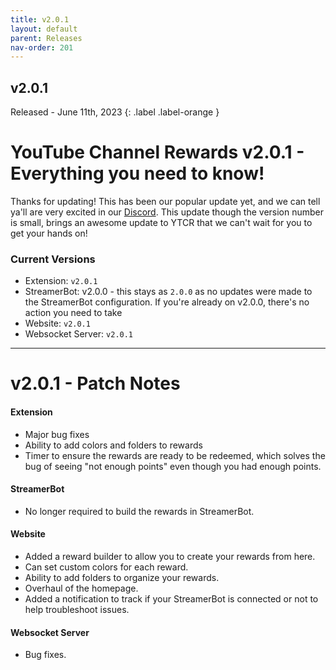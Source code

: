 ```yaml
---
title: v2.0.1
layout: default
parent: Releases
nav-order: 201
---
```


## v2.0.1
Released - June 11th, 2023
{: .label .label-orange }

# YouTube Channel Rewards v2.0.1 - Everything you need to know!

Thanks for updating! This has been our popular update yet, and we can tell ya'll are very excited in our [Discord](https://gezel.io/discord). This update though the version number is small, brings an awesome update to YTCR that we can't wait for you to get your hands on!

### Current Versions

- Extension: `v2.0.1`
- StreamerBot: v2.0.0 - this stays as `2.0.0` as no updates were made to the StreamerBot configuration. If you're already on v2.0.0, there's no action you need to take
- Website: `v2.0.1`
- Websocket Server: `v2.0.1`

---
# v2.0.1 - Patch Notes

#### Extension
- Major bug fixes
- Ability to add colors and folders to rewards
- Timer to ensure the rewards are ready to be redeemed, which solves the bug of seeing "not enough points" even though you had enough points.

#### StreamerBot
- No longer required to build the rewards in StreamerBot.

#### Website
- Added a reward builder to allow you to create your rewards from here.
- Can set custom colors for each reward.
- Ability to add folders to organize your rewards.
- Overhaul of the homepage.
- Added a notification to track if your StreamerBot is connected or not to help troubleshoot issues.

#### Websocket Server
- Bug fixes.


[github]: https://github.com/gezelio/ytcr